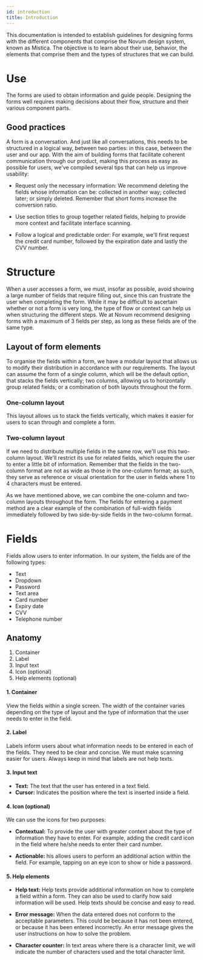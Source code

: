 ```yaml
---
id: introduction
title: Introduction
---
```


This documentation is intended to establish guidelines for designing forms with the different components that comprise the Novum design system, known as Mística. The objective is to learn about their use, behavior, the elements that comprise them and the types of structures that we can build.

# Use

The forms are used to obtain information and guide people. Designing the forms well requires making decisions about their flow, structure and their various component parts.

## Good practices
A form is a conversation. And just like all conversations, this needs to be structured in a logical way, between two parties: in this case, between the user and our app. With the aim of building forms that facilitate coherent communication through our product, making this process as easy as possible for users, we've compiled several tips that can help us improve usability:

- Request only the necessary information: We recommend deleting the fields whose information can be: collected in another way; collected later; or simply deleted. Remember that short forms increase the conversion ratio.

- Use section titles to group together related fields, helping to provide more context and facilitate interface scanning.

- Follow a logical and predictable order: For example, we'll first request the credit card number, followed by the expiration date and lastly the CVV number.

# Structure
When a user accesses a form, we must, insofar as possible, avoid showing a large number of fields that require filling out, since this can frustrate the user when completing the form. 
While it may be difficult to ascertain whether or not a form is very long, the type of flow or context can help us when structuring the different steps. We at Novum recommend designing forms with a maximum of 3 fields per step, as long as these fields are of the same type.

## Layout of form elements
To organise the fields within a form, we have a modular layout that allows us to modify their distribution in accordance with our requirements. The layout can assume the form of a single column, which will be the default option, that stacks the fields vertically; two columns, allowing us to horizontally group related fields; or a combination of both layouts throughout the form.

### One-column layout
This layout allows us to stack the fields vertically, which makes it easier for users to scan through and complete a form.

### Two-column layout
If we need to distribute multiple fields in the same row, we'll use this two-column layout. We'll restrict its use for related fields, which require the user to enter a little bit of information. Remember that the fields in the two-column format are not as wide as those in the one-column format; as such, they serve as reference or visual orientation for the user in fields where 1 to 4 characters must be entered.

<div class="callout callout--info">
    <p>As we have mentioned above, we can combine the one-column and two-column layouts throughout the form. The fields for entering a payment method are a clear example of the combination of full-width fields immediately followed by two side-by-side fields in the two-column format.</p>
</div>

# Fields
Fields allow users to enter information. In our system, the fields are of the following types:
- Text
- Dropdown
- Password
- Text area
- Card number
- Expiry date
- CVV
- Telephone number

## Anatomy
1. Container
2. Label
3. Input text
4. Icon (optional)
5. Help elements (optional)

#### 1. Container
View the fields within a single screen. The width of the container varies depending on the type of layout and the type of information that the user needs to enter in the field.

#### 2. Label
Labels inform users about what information needs to be entered in each of the fields. They need to be clear and concise. We must make scanning easier for users. Always keep in mind that labels are not help texts.

#### 3. Input text
- **Text:** The text that the user has entered in a text field.
- **Cursor:** Indicates the position where the text is inserted inside a field.

#### 4. Icon (optional)
We can use the icons for two purposes:

- **Contextual:** To provide the user with greater context about the type of information they have to enter. For example, adding the credit card icon in the field where he/she needs to enter their card number.

- **Actionable:** his allows users to perform an additional action within the field. For example, tapping on an eye icon to show or hide a password.

#### 5. Help elements
- **Help text:** Help texts provide additional information on how to complete a field within a form. They can also be used to clarify how said information will be used. Help texts should be concise and easy to read. 

- **Error message:** When the data entered does not conform to the acceptable parameters. This could be because it has not been entered, or because it has been entered incorrectly. An error message gives the user instructions on how to solve the problem.

- **Character counter:** In text areas where there is a character limit, we will indicate the number of characters used and the total character limit.